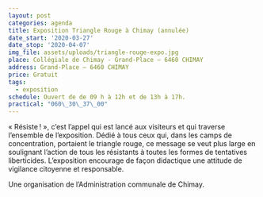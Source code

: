 ```yaml
---
layout: post
categories: agenda
title: Exposition Triangle Rouge à Chimay (annulée)
date_start: '2020-03-27'
date_stop: '2020-04-07'
img_file: assets/uploads/triangle-rouge-expo.jpg
place: Collégiale de Chimay - Grand-Place – 6460 CHIMAY
address: Grand-Place – 6460 CHIMAY
price: Gratuit
tags:
  - exposition
schedule: Ouvert de de 09 h à 12h et de 13h à 17h.
practical: "060\_30\_37\_00"
---
```

« Résiste ! », c’est l’appel qui est lancé aux visiteurs et qui traverse l’ensemble de l’exposition. Dédié à tous ceux qui, dans les camps de concentration, portaient le triangle rouge, ce message se veut plus large en soulignant l’action de tous les résistants à toutes les formes de tentatives liberticides. L’exposition encourage de façon didactique une attitude de vigilance citoyenne et responsable.

Une organisation de l’Administration communale de Chimay.
